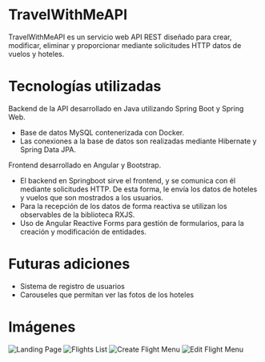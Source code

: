# TravelWithMeAPI

TravelWithMeAPI es un servicio web API REST diseñado para crear, modificar, eliminar y proporcionar mediante solicitudes HTTP datos de vuelos y hoteles.

# Tecnologías utilizadas
Backend de la API desarrollado en Java utilizando Spring Boot y Spring Web. 
- Base de datos MySQL contenerizada con Docker.
- Las conexiones a la base de datos son realizadas mediante Hibernate y Spring Data JPA.

Frontend desarrollado en Angular y Bootstrap.
- El backend en Springboot sirve el frontend, y se comunica con él mediante solicitudes HTTP. De esta forma, le envía los datos de hoteles y vuelos que son mostrados a los usuarios.
- Para la recepción de los datos de forma reactiva se utilizan los observables de la biblioteca RXJS.
- Uso de Angular Reactive Forms para gestión de formularios, para la creación y modificación de entidades.



# Futuras adiciones
- Sistema de registro de usuarios
- Carouseles que permitan ver las fotos de los hoteles

# Imágenes

![Landing Page](https://i.imgur.com/cQYKnAu.png)
![Flights List](https://i.imgur.com/O9fAF56.png)
![Create Flight Menu](https://i.imgur.com/VG0SfWD.png)
![Edit Flight Menu](https://i.imgur.com/YRBNFYf.png)
